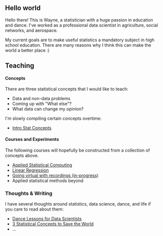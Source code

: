 ## Hello world

Hello there! This is Wayne, a statistician with a huge passion in education and dance.
I've worked as a professional data scientist in agriculture, social networks, and aerospace.

My current goals are to make useful statistics a mandatory subject in high school education.
There are many reasons why I think this can make the world a better place :)


## Teaching

#### Concepts
There are three statistical concepts that I would like to teach:
- Data and non-data problems
- Coming up with "What else"?
- What data can change my opinion?

I'm slowly compiling certain concepts overtime:
- [Intro Stat Concepts](stat_concept_inv/README.md)

#### Courses and Experiments
The following courses will hopefully be constructed from a collection of concepts above.
- [Applied Statistical Computing](courses/stat_computing/README.md)
- [Linear Regression](courses/linear_regression/README.md)
- [Going virtual with recordings (in-progress)](courses/going_virtual.md)
- Applied statistical methods beyond 


### Thoughts & Writing
I have several thoughts around statistics, data science, dance, and life if you care to read about them:
- [Dance Lessons for Data Scientists](https://towardsdatascience.com/dance-lessons-for-data-scientists-27510ba3257a)
- [3 Statistical Concepts to Save the World](https://medium.com/@leewtai/3-statistical-concepts-to-save-the-world-d8cdf0534f35)
- ...

